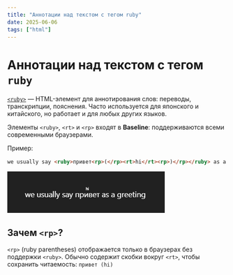 ```yaml
---
title: "Аннотации над текстом с тегом ruby"
date: 2025-06-06
tags: ["html"]
---
```


# Аннотации над текстом с тегом `ruby`

[`<ruby>`](https://developer.mozilla.org/en-US/docs/Web/HTML/Reference/Elements/ruby) — HTML-элемент для аннотирования слов: переводы, транскрипции, пояснения.
Часто используется для японского и китайского, но работает и для любых других языков.

Элементы `<ruby>`, `<rt>` и `<rp>` входят в **Baseline**: поддерживаются всеми современными браузерами.

Пример:

```html
we usually say <ruby>привет<rp>(</rp><rt>hi</rt><rp>)</rp></ruby> as a greeting
```

![example](./images/ruby.png)

## Зачем `<rp>`?

`<rp>` (ruby parentheses) отображается только в браузерах без поддержки `<ruby>`.
Обычно содержит скобки вокруг `<rt>`, чтобы сохранить читаемость: `привет (hi)`
